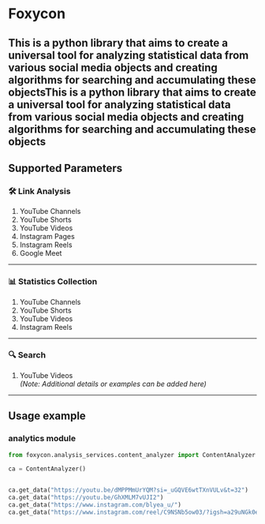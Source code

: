 # **Foxycon**

This is a python library that aims to create a universal tool for analyzing statistical data from various social media objects and creating algorithms for searching and accumulating these objectsThis is a python library that aims to create a universal tool for analyzing statistical data from various social media objects and creating algorithms for searching and accumulating these objects
---

## **Supported Parameters**

### 🛠️ **Link Analysis**
1. YouTube Channels  
2. YouTube Shorts  
3. YouTube Videos  
4. Instagram Pages  
5. Instagram Reels  
6. Google Meet  

---

### 📊 **Statistics Collection**
1. YouTube Channels  
2. YouTube Shorts  
3. YouTube Videos  
4. Instagram Reels  

---

### 🔍 **Search**
1. YouTube Videos  
*(Note: Additional details or examples can be added here)*

---

## Usage example

### analytics module

```python
from foxycon.analysis_services.сontent_analyzer import ContentAnalyzer

ca = ContentAnalyzer()


ca.get_data("https://youtu.be/dMPPMmUrYQM?si=_uGQVE6wtTXnVULv&t=32")
ca.get_data("https://youtu.be/GhXMLM7vUJI2")
ca.get_data("https://www.instagram.com/blyea_u/")
ca.get_data("https://www.instagram.com/reel/C9NSNb5ow03/?igsh=a29uNGk0eTdta3Fw")

```




